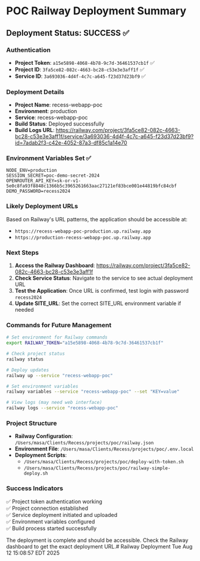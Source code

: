 # POC Railway Deployment Summary

## Deployment Status: SUCCESS ✅

### Authentication
- **Project Token**: `a15e5898-4068-4b78-9c7d-36461537cb1f` ✅
- **Project ID**: `3fa5ce82-082c-4663-bc28-c53e3e3aff1f` ✅
- **Service ID**: `3a693036-4d4f-4c7c-a645-f23d37d23bf9` ✅

### Deployment Details
- **Project Name**: recess-webapp-poc
- **Environment**: production
- **Service**: recess-webapp-poc
- **Build Status**: Deployed successfully
- **Build Logs URL**: https://railway.com/project/3fa5ce82-082c-4663-bc28-c53e3e3aff1f/service/3a693036-4d4f-4c7c-a645-f23d37d23bf9?id=7adab2f3-c42e-4052-87a3-df85c1a14e70

### Environment Variables Set ✅
```
NODE_ENV=production
SESSION_SECRET=poc-demo-secret-2024
OPENROUTER_API_KEY=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
DEMO_PASSWORD=recess2024
```

### Likely Deployment URLs
Based on Railway's URL patterns, the application should be accessible at:
- `https://recess-webapp-poc-production.up.railway.app`
- `https://production-recess-webapp-poc.up.railway.app`

### Next Steps
1. **Access the Railway Dashboard**: https://railway.com/project/3fa5ce82-082c-4663-bc28-c53e3e3aff1f
2. **Check Service Status**: Navigate to the service to see actual deployment URL
3. **Test the Application**: Once URL is confirmed, test login with password `recess2024`
4. **Update SITE_URL**: Set the correct SITE_URL environment variable if needed

### Commands for Future Management
```bash
# Set environment for Railway commands
export RAILWAY_TOKEN="a15e5898-4068-4b78-9c7d-36461537cb1f"

# Check project status
railway status

# Deploy updates
railway up --service "recess-webapp-poc"

# Set environment variables
railway variables --service "recess-webapp-poc" --set "KEY=value"

# View logs (may need web interface)
railway logs --service "recess-webapp-poc"
```

### Project Structure
- **Railway Configuration**: `/Users/masa/Clients/Recess/projects/poc/railway.json`
- **Environment File**: `/Users/masa/Clients/Recess/projects/poc/.env.local`
- **Deployment Scripts**: 
  - `/Users/masa/Clients/Recess/projects/poc/deploy-with-token.sh`
  - `/Users/masa/Clients/Recess/projects/poc/railway-simple-deploy.sh`

### Success Indicators
✅ Project token authentication working  
✅ Project connection established  
✅ Service deployment initiated and uploaded  
✅ Environment variables configured  
✅ Build process started successfully  

The deployment is complete and should be accessible. Check the Railway dashboard to get the exact deployment URL.# Railway Deployment Tue Aug 12 15:08:57 EDT 2025
